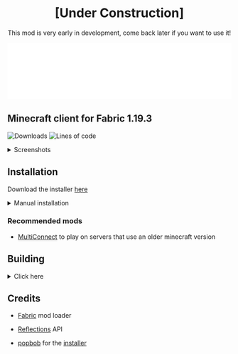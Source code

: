 <h1 align="center">[Under Construction]</h1>
<p align="center">This mod is very early in development, come back later if you want to use it!</p>

![Logo](src/main/resources/assets/blackout/textures/gui/banner.png)

## Minecraft client for Fabric 1.19.3

![Downloads](https://img.shields.io/github/downloads/chell-dev/Blackout-3.0/total)
![Lines of code](https://img.shields.io/tokei/lines/github/chell-dev/Blackout-3.0)

<details>
<summary>Screenshots</summary>

![GUI](assets/gui.gif)

</details>

## Installation

Download the installer [here](https://github.com/2qb/Blackout-3.0-Installer/releases/latest)

<details>
<summary>Manual installation</summary>

1. Install [Fabric](https://fabricmc.net/use/installer/) for Minecraft 1.19.3 (Fabric API is **not** required)
2. Download the latest release [here](https://github.com/chell-dev/Blackout-3.0/releases)
3. Put the downloaded .jar file in your `.minecraft/mods` folder

</details>

### Recommended mods

- [MultiConnect](https://github.com/Earthcomputer/multiconnect/releases) to play on servers that use an older minecraft version

## Building

<details>
<summary>Click here</summary>

`git clone https://github.com/chell-dev/Blackout-3.0.git` or download the repository

After building, the output `.jar` will be in `build/libs/`

#### IntelliJ (recommended), Eclipse or VSCode

1. Import the project - see https://fabricmc.net/wiki/tutorial:setup, refer to the section for your IDE
2. Run the `build` gradle task

#### Windows
1. Open `cmd` in the project folder
2. Run `./gradlew.bat build`

#### Linux and Mac
1. `cd` to the project folder
2. Run `./gradlew build`
</details>

## Credits

- [Fabric](https://fabricmc.net/) mod loader

- [Reflections](https://github.com/ronmamo/reflections) API

- [popbob](https://github.com/2qb) for the [installer](https://github.com/2qb/Blackout-3.0-Installer)
